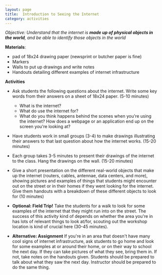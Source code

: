 ```yaml
---
layout: page
title:  Introduction to Seeing the Internet
category: activities
---
```


*Objective: Understand that the internet is **made up of physical objects in the world**, and be able to identify those objects in the world*

**Materials**: 

- pad of 18x24 drawing paper (newsprint or butcher paper is fine)
- Markers
- Walls to put up drawings and write notes
- Handouts detailing different examples of internet infrastructure

**Activities**

- Ask students the following questions about the internet. Write some key words from their answers on a sheet of 18x24 paper. (5-10 minutes)
	- What is the internet?
	- What do use the internet for?
	- What do you think happens behind the scenes when you're using the internet? How does a webpage or an application end up on the screen you're looking at?

- Have students work in small groups (3-4) to make drawings illustrating their answers to that last question about how the internet works. (15-20 minutes)

- Each group takes 3-5 minutes to present their drawings of the internet to the class. Hang the drawings on the wall. (15-20 minutes) 

- Give a short presentation on the different real-world objects that make up the internet (routers, cables, antennae, data centers, and more), showing pictures and examples of things that students might encounter out on the street or in their homes if they went looking for the internet. Give them handouts with a breakdown of these different objects to look for (10 minutes)

- **Optional: Field Trip!** Take the students for a walk to look for some examples of the internet that they might run into on the street. The success of this activity kind of depends on whether the area you're in has lots of relevant things to look at/for, scouting out the workshop location is kind of crucial here (30-45 minutes).

- **Alternative: Assignment** If you're in an area that doesn't have many cool signs of internet infrastructure, ask students to go home and look for some examples at or around their home, or on their way to school the next day. If they can take pictures of what they see, bring them in. If not, take notes on the handouts given. Students should be prepared to talk about what they saw the next day. Instructor should be prepared to do the same thing. 

